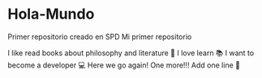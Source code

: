 # Hola-Mundo
Primer repositorio creado en SPD
Mi primer repositorio

I like read books about philosophy and literature 📖
I love learn 📚
I want to become a developer 💻
Here we go again!
One more!!!
Add one line 👀
